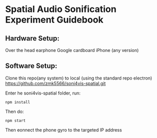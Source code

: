 
# Spatial Audio Sonification Experiment Guidebook 

## Hardware Setup:

Over the head earphone
Google cardboard 
iPhone (any version) 

## Software Setup: 

Clone this repo(any system) to local (using the standard repo electron)
https://github.com/zmk5566/soni4vis-spatial.git

Enter he soni4vis-spatial folder, run:

    npm install

Then do:

    npm start
  
 Then eonnect the phone gyro to the targeted IP address
